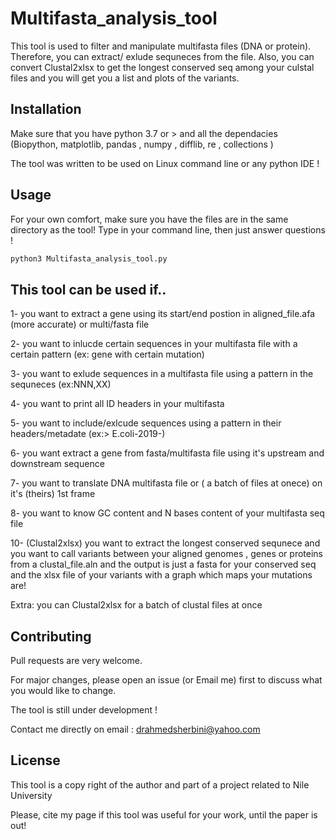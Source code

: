 # Multifasta_analysis_tool 

This tool is used to filter and manipulate  multifasta files (DNA or protein). Therefore, you can extract/ exlude sequneces from the file. Also, you can convert Clustal2xlsx to get the longest conserved seq among your culstal files and you will get you a list and plots of the variants.

## Installation

Make sure that you have python 3.7 or > and all the dependacies (Biopython, matplotlib, pandas , numpy , difflib, re , collections )

The tool was written to be used on Linux command line or any python IDE !

## Usage
For your own comfort, make sure you have the files are in the same directory as the tool!
Type in your command line, then just answer questions !


```python
python3 Multifasta_analysis_tool.py

```

## This tool can be used if..
1- you want to extract a gene using its start/end postion in aligned_file.afa (more accurate) or multi/fasta file

2- you want to inlucde certain sequences in your multifasta file with a certain pattern (ex: gene with certain mutation)

3- you want to exlude sequences in a multifasta file using a pattern in the sequneces (ex:NNN,XX)

4- you want to  print all  ID headers in your multifasta

5- you want to include/exlcude sequences using a pattern in their headers/metadate (ex:> E.coli-2019-)

6- you want extract a gene from fasta/multifasta file using it's upstream and downstream sequence

7- you want to translate DNA multifasta file or ( a batch of files at onece) on it's (theirs) 1st frame

8- you want to know GC content and N bases content of your multifasta seq file

10- (Clustal2xlsx) you want to extract the longest conserved sequnece and you want to call variants between your aligned genomes , genes or proteins from a clustal_file.aln and the output is just a fasta for your conserved seq and the xlsx file of your variants with a graph which maps your mutations are!


Extra: you can Clustal2xlsx for a batch of clustal files at once

## Contributing
Pull requests are very welcome. 


For major changes, please open an issue (or Email me) first to discuss what you would like to change.

The tool is still under development !

Contact me directly on email : drahmedsherbini@yahoo.com
## License
This tool is a copy right of the author and  part of a project related to Nile University 

Please, cite my page if this tool was useful for your work, until the paper is out!
